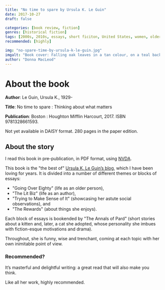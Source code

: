 ```yaml
---
title: "No time to spare by Ursula K. Le Guin"
date: 2017-10-27
draft: false

categories: [book review, fiction]
genres: [historical fiction]
tags: [2000s, 2010s, essays, short ficiton, United States, women, older people, Ursula K. Le Guin]
recommended: [highly]

img: "no-spare-time-by-ursula-k-le-guin.jpg"
imgalt: "Book cover: Falling oak leaves in a tan colour, on a teal background."
author: "Donna MacLeod"
---
```


# About the book

**Author**: Le Guin, Ursula K., 1929-

**Title**: No time to spare : Thinking about what matters

**Publication**: Boston : Houghton Mifflin Harcourt, 2017. ISBN  	9781328661593.

Not yet available in DAISY format. 280 pages in the paper edition.

## About the story

I read this book in pre-publication, in PDF format, using [NVDA](https://www.nvaccess.org).

This book is the "the best of" [Ursula K. Le Guin’s blog](http://www.ursulakleguin.com/Blog2017.html#New), which I have been loving for years. It is divided into a number of different themes or blocks of essays: 

* "Going Over Eighty" (life as an older person), 
* "The Lit Biz" (life as an author), 
* "Trying to Make Sense of It" (showcasing her astute social observations), and 
* "The Rewards" (about things she enjoys). 

Each block of essays is bookended by "The Annals of Pard" (short stories about a kitten and, later, a cat she adopted, whose personality she imbues with fiction-esque motivations and drama). 

Throughout, she is funny, wise and trenchant, coming at each topic with her own inimitable point of view.

### Recommended?

It’s masterful and delightful writing: a great read that will also make you think.

Like all her work, highly recommended.